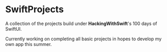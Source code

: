 # SwiftProjects
A collection of the projects build under <b>HackingWithSwift</b>'s 100 days of SwiftUI.

Currently working on completing all basic projects in hopes to develop my own app this summer.
